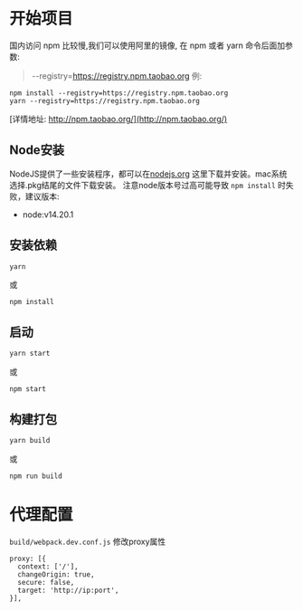 # 开始项目
国内访问 npm 比较慢,我们可以使用阿里的镜像,
在 npm 或者 yarn 命令后面加参数:
> --registry=https://registry.npm.taobao.org
例: 
```
npm install --registry=https://registry.npm.taobao.org
yarn --registry=https://registry.npm.taobao.org
```
[详情地址: http://npm.taobao.org/](http://npm.taobao.org/) 

## Node安装

NodeJS提供了一些安装程序，都可以在[nodejs.org](https://nodejs.org/download/release/) 这里下载并安装。mac系统选择.pkg结尾的文件下载安装。
注意node版本号过高可能导致 `npm install` 时失败，建议版本:
- node:v14.20.1

## 安装依赖
```sh
yarn
```
或
```
npm install
```

## 启动
```sh
yarn start
```
或
```
npm start
```

## 构建打包
```sh
yarn build
```
或
```
npm run build
```
## 

# 代理配置
`build/webpack.dev.conf.js`
修改proxy属性

```
proxy: [{
  context: ['/'],
  changeOrigin: true,
  secure: false,
  target: 'http://ip:port',
}],
```